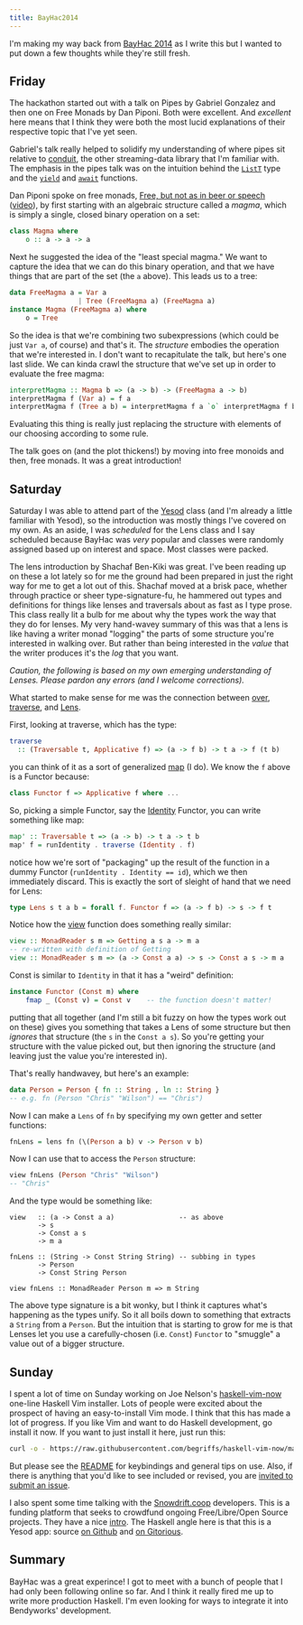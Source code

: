 ```yaml
---
title: BayHac2014
---
```


I'm making my way back from [BayHac
2014](http://www.haskell.org/haskellwiki/BayHac2014) as I write this but I
wanted to put down a few thoughts while they're still fresh.

## Friday

The hackathon started out with a talk on Pipes by Gabriel Gonzalez and then
one on Free Monads by Dan Piponi. Both were excellent. And *excellent* here
means that I think they were both the most lucid explanations of their
respective topic that I've yet seen.

Gabriel's talk really helped to solidify my understanding of where pipes sit
relative to [conduit](http://hackage.haskell.org/package/conduit-1.0.15), the
other streaming-data library that I'm familiar with. The emphasis in the pipes
talk was on the intuition behind the
[`ListT`](http://hackage.haskell.org/package/pipes-4.1.2/docs/Pipes.html#t:ListT)
type and the
[`yield`](http://hackage.haskell.org/package/pipes-4.1.2/docs/Pipes.html#t:yield)
and
[`await`](http://hackage.haskell.org/package/pipes-4.1.2/docs/Pipes.html#t:await)
functions.

Dan Piponi spoke on free monads, [Free, but not as in beer or
speech](https://docs.google.com/file/d/0B51SFgxqMDS-NDBOX0ZDdW52dEE/edit)
([video](https://plus.google.com/u/0/events/cu5t5s2g14t4fqmapft5bcatqeg)), by
first starting with an algebraic structure called a *magma*, which is simply a
single, closed binary operation on a set:

~~~haskell
class Magma where
    o :: a -> a -> a
~~~

Next he suggested the idea of the "least special magma." We want to capture
the idea that we can do this binary operation, and that we have things that
are part of the set (the `a` above). This leads us to a tree:

~~~haskell
data FreeMagma a = Var a
                 | Tree (FreeMagma a) (FreeMagma a)
instance Magma (FreeMagma a) where
    o = Tree
~~~

So the idea is that we're combining two subexpressions (which could be just
`Var a`, of course) and that's it. The *structure* embodies the operation that
we're interested in. I don't want to recapitulate the talk, but here's one
last slide. We can kinda crawl the structure that we've set up in order to
evaluate the free magma:

~~~haskell
interpretMagma :: Magma b => (a -> b) -> (FreeMagma a -> b)
interpretMagma f (Var a) = f a
interpretMagma f (Tree a b) = interpretMagma f a `o` interpretMagma f b
~~~

Evaluating this thing is really just replacing the structure with elements of
our choosing according to some rule.

The talk goes on (and the plot thickens!) by moving into free monoids and
then, free monads. It was a great introduction!

## Saturday

Saturday I was able to attend part of the [Yesod](http://yesodweb.com/) class
(and I'm already a little familiar with Yesod), so the introduction was mostly
things I've covered on my own. As an aside, I was *scheduled* for the Lens
class and I say scheduled because BayHac was *very* popular and classes were
randomly assigned based up on interest and space. Most classes were packed.

The lens introduction by Shachaf Ben-Kiki was great. I've been reading up on
these a lot lately so for me the ground had been prepared in just the right
way for me to get a lot out of this. Shachaf moved at a brisk pace, whether
through practice or sheer type-signature-fu, he hammered out types and
definitions for things like lenses and traversals about as fast as I type
prose. This class really lit a bulb for me about why the types work the way
that they do for lenses. My very hand-wavey summary of this was that a lens is
like having a writer monad "logging" the parts of some structure you're
interested in walking over. But rather than being interested in the *value*
that the writer produces it's the *log* that you want.

*Caution, the following is based on my own emerging understanding of Lenses.
Please pardon any errors (and I welcome corrections).*

What started to make sense for me was the connection between
[over](https://hackage.haskell.org/package/lens-4.1.2/docs/Control-Lens-Setter.html#v:over),
[traverse](http://hackage.haskell.org/package/base-4.7.0.0/docs/Data-Traversable.html#v:traverse), and [Lens](http://hackage.haskell.org/package/lens-4.1.2.1/docs/Control-Lens-Lens.html#t:Lens).

First, looking at traverse, which has the type:

~~~haskell
traverse
  :: (Traversable t, Applicative f) => (a -> f b) -> t a -> f (t b)
~~~

you can think of it as a sort of generalized
[map](http://hackage.haskell.org/package/base-4.7.0.0/docs/Data-List.html#v:map)
(I do). We know the `f` above is a Functor because:

~~~haskell
class Functor f => Applicative f where ...
~~~

So, picking a simple Functor, say the
[Identity](http://hackage.haskell.org/package/transformers-0.4.1.0/docs/Data-Functor-Identity.html#t:Identity)
Functor, you can write something like map:

~~~haskell
map' :: Traversable t => (a -> b) -> t a -> t b
map' f = runIdentity . traverse (Identity . f)
~~~

notice how we're sort of "packaging" up the result of the function in a dummy
Functor (`runIdentity . Identity == id`), which we then immediately discard.
This is exactly the sort of sleight of hand that we need for Lens:

~~~haskell
type Lens s t a b = forall f. Functor f => (a -> f b) -> s -> f t
~~~

Notice how the
[view](https://hackage.haskell.org/package/lens-4.1.2/docs/Control-Lens-Getter.html#v:view)
function does something really similar:

~~~haskell
view :: MonadReader s m => Getting a s a -> m a
-- re-written with definition of Getting
view :: MonadReader s m => (a -> Const a a) -> s -> Const a s -> m a
~~~

Const is similar to `Identity` in that it has a "weird" definition:

~~~haskell
instance Functor (Const m) where
    fmap _ (Const v) = Const v    -- the function doesn't matter!
~~~

putting that all together (and I'm still a bit fuzzy on how the types work out
on these) gives you something that takes a Lens of some structure but then
*ignores* that structure (the `s` in the `Const a s`). So you're getting your
structure with the value picked out, but then ignoring the structure (and
leaving just the value you're interested in).

That's really handwavey, but here's an example:

~~~haskell
data Person = Person { fn :: String , ln :: String }
-- e.g. fn (Person "Chris" "Wilson") == "Chris")
~~~

Now I can make a `Lens` of `fn` by specifying my own getter and setter
functions:

~~~haskell
fnLens = lens fn (\(Person a b) v -> Person v b)
~~~

Now I can use that to access the `Person` structure:

~~~haskell
view fnLens (Person "Chris" "Wilson")
-- "Chris"
~~~

And the type would be something like:

~~~
view   :: (a -> Const a a)                -- as above
       -> s
       -> Const a s
       -> m a

fnLens :: (String -> Const String String) -- subbing in types
       -> Person
       -> Const String Person

view fnLens :: MonadReader Person m => m String
~~~

The above type signature is a bit wonky, but I think it captures what's
happening as the types unify. So it all boils down to something that extracts
a `String` from a `Person`. But the intuition that is starting to grow for me
is that Lenses let you use a carefully-chosen (i.e. `Const`) `Functor` to
"smuggle" a value out of a bigger structure.

## Sunday

I spent a lot of time on Sunday working on Joe Nelson's
[haskell-vim-now](https://github.com/begriffs/haskell-vim-now) one-line
Haskell Vim installer. Lots of people were excited about the prospect of
having an easy-to-install Vim mode. I think that this has made a lot of
progress. If you like Vim and want to do Haskell development, go install it
now. If you want to just install it here, just run this:

~~~bash
curl -o - https://raw.githubusercontent.com/begriffs/haskell-vim-now/master/install.sh | bash
~~~

But please see the
[README](https://github.com/begriffs/haskell-vim-now/blob/master/README.md)
for keybindings and general tips on use. Also, if there is anything that you'd
  like to see included or revised, you are [invited to submit an
  issue](https://github.com/begriffs/haskell-vim-now/issues).

I also spent some time talking with the
[Snowdrift.coop](https://snowdrift.coop) developers. This is a funding
platform that seeks to crowdfund ongoing Free/Libre/Open Source projects. They
have a nice [intro](https://snowdrift.coop/p/snowdrift/w/intro). The Haskell
angle here is that this is a Yesod app: source [on
Github](https://github.com/dlthomas/snowdrift) and [on
Gitorious](https://gitorious.org/snowdrift/snowdrift/source/6b587c9c176aa24917c7403dbadd3778e17d08b4:).

## Summary

BayHac was a great experince! I got to meet with a bunch of people that I had
only been following online so far. And I think it really fired me up to write
more production Haskell. I'm even looking for ways to integrate it into
Bendyworks' development.
